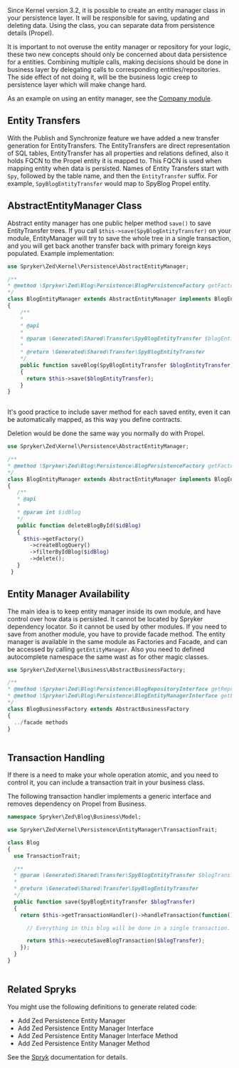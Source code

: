Since Kernel version 3.2, it is possible to create an entity manager class in your persistence layer. It will be responsible for saving, updating and deleting data. Using the class, you can separate data from persistence details (Propel).

It is important to not overuse the entity manager or repository for your logic, these two new concepts should only be concerned about data persistence for a entities. Combining multiple calls, making decisions should be done in business layer by delegating calls to corresponding entities/repositories. The side effect of not doing it, will be the business logic creep to persistence layer which will make change hard.

As an example on using an entity manager, see the [Company module](https://github.com/spryker/company).

## Entity Transfers

With the Publish and Synchronize feature we have added a new transfer generation for EntityTransfers. The EntityTransfers are direct representation of SQL tables, EntityTransfer has all properties and relations defined, also it holds FQCN to the Propel entity it is mapped to. This FQCN is used when mapping entity when data is persisted. Names of Entity Transfers start with `Spy`, followed by the table name, and then the `EntityTransfer` suffix. For example, `SpyBlogEntityTransfer` would map to SpyBlog Propel entity.

## AbstractEntityManager Class

Abstract entity manager has one public helper method `save()` to save EntityTransfer trees. If you call `$this->save(SpyBlogEntityTransfer)` on your module, EntityManager will try to save the whole tree in a single transaction, and you will get back another transfer back with primary foreign keys populated. Example implementation:

```php
use Spryker\Zed\Kernel\Persistence\AbstractEntityManager;

/**
* @method \Spryker\Zed\Blog\Persistence\BlogPersistenceFactory getFactory()
*/
class BlogEntityManager extends AbstractEntityManager implements BlogEntityManagerInterface, EntityManagerInterface
{
    /**
    *
    * @api
    *
    * @param \Generated\Shared\Transfer\SpyBlogEntityTransfer $blogEntityTransfer
    *
    * @return \Generated\Shared\Transfer\SpyBlogEntityTransfer
    */
    public function saveBlog(SpyBlogEntityTransfer $blogEntityTransfer)
    {
      return $this->save($blogEntityTransfer);
    }
}
    	
```

It's good practice to include saver method for each saved entity, even it can be automatically mapped, as this way you define contracts.



Deletion would be done the same way you normally do with Propel.

```php
use Spryker\Zed\Kernel\Persistence\AbstractEntityManager;

/**
* @method \Spryker\Zed\Blog\Persistence\BlogPersistenceFactory getFactory()
*/
class BlogEntityManager extends AbstractEntityManager implements BlogEntityManagerInterface, EntityManagerInterface
{
   /**
   * @api
   *
   * @param int $idBlog
   */
   public function deleteBlogById($idBlog)
   {
     $this->getFactory()
       ->createBlogQuery()
       ->filterByIdBlog($idBlog)
       ->delete();
   }
 }
```



## Entity Manager Availability

The main idea is to keep entity manager inside its own module, and have control over how data is persisted. It cannot be located by Spryker dependency locator. So it cannot be used by other modules. If you need to save from another module, you have to provide facade method. The entity manager is available in the same module as Factories and Facade, and can be accessed by calling `getEntityManager`. Also you need to defined autocomplete namespace the same wast as for other magic classes.

```php
use Spryker\Zed\Kernel\Business\AbstractBusinessFactory;

/**
* @method \Spryker\Zed\Blog\Persistence\BlogRepositoryInterface getRepository()
* @method \Spryker\Zed\Blog\Persistence\BlogEntityManagerInterface getEntityManager()
*/
class BlogBusinessFactory extends AbstractBusinessFactory
{
  ../facade methods
}
    
```



## Transaction Handling

If there is a need to make your whole operation atomic, and you need to control it, you can include a transaction trait in your business class.

The following transaction handler implements a generic interface and removes dependency on Propel from Business.

```php
namespace Spryker\Zed\Blog\Business\Model;

use Spryker\Zed\Kernel\Persistence\EntityManager\TransactionTrait;

class Blog
{
  use TransactionTrait;

  /**
  * @param \Generated\Shared\Transfer\SpyBlogEntityTransfer $blogTransfer
  *
  * @return \Generated\Shared\Transfer\SpyBlogEntityTransfer
  */
  public function save(SpyBlogEntityTransfer $blogTransfer)
  {
    return $this->getTransactionHandler()->handleTransaction(function() use($blogTransfer) {

      // Everything in this blog will be done in a single transaction.

      return $this->executeSaveBlogTransaction($blogTransfer);
    });
  }
}
  
```



## Related Spryks

You might use the following definitions to generate related code:

* Add Zed Persistence Entity Manager
* Add Zed Persistence Entity Manager Interface
* Add Zed Persistence Entity Manager Interface Method
* Add Zed Persistence Entity Manager Method

See the [Spryk](https://documentation.spryker.com/v2/docs/spryk-201903) documentation for details.

<!-- Last review date: Mar. 21st, 2018-- by Aurimas Ličkus -->